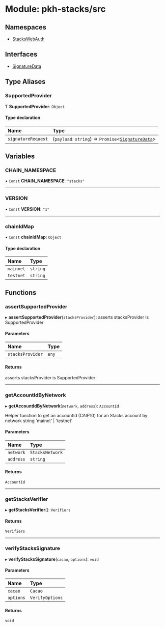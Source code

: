 # Module: pkh-stacks/src

## Namespaces

- [StacksWebAuth](pkh_stacks_src.StacksWebAuth.md)

## Interfaces

- [SignatureData](../interfaces/pkh_stacks_src.SignatureData.md)

## Type Aliases

### SupportedProvider

Ƭ **SupportedProvider**: `Object`

#### Type declaration

| Name | Type |
| :------ | :------ |
| `signatureRequest` | (`payload`: `string`) => `Promise`<[`SignatureData`](../interfaces/pkh_stacks_src.SignatureData.md)\> |

## Variables

### CHAIN\_NAMESPACE

• `Const` **CHAIN\_NAMESPACE**: ``"stacks"``

___

### VERSION

• `Const` **VERSION**: ``"1"``

___

### chainIdMap

• `Const` **chainIdMap**: `Object`

#### Type declaration

| Name | Type |
| :------ | :------ |
| `mainnet` | `string` |
| `testnet` | `string` |

## Functions

### assertSupportedProvider

▸ **assertSupportedProvider**(`stacksProvider`): asserts stacksProvider is SupportedProvider

#### Parameters

| Name | Type |
| :------ | :------ |
| `stacksProvider` | `any` |

#### Returns

asserts stacksProvider is SupportedProvider

___

### getAccountIdByNetwork

▸ **getAccountIdByNetwork**(`network`, `address`): `AccountId`

Helper function to get an accountId (CAIP10) for an Stacks account by network string 'mainet' | 'testnet'

#### Parameters

| Name | Type |
| :------ | :------ |
| `network` | `StacksNetwork` |
| `address` | `string` |

#### Returns

`AccountId`

___

### getStacksVerifier

▸ **getStacksVerifier**(): `Verifiers`

#### Returns

`Verifiers`

___

### verifyStacksSignature

▸ **verifyStacksSignature**(`cacao`, `options`): `void`

#### Parameters

| Name | Type |
| :------ | :------ |
| `cacao` | `Cacao` |
| `options` | `VerifyOptions` |

#### Returns

`void`
